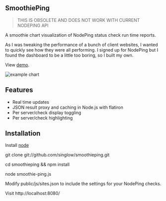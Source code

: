 SmoothiePing
------------

> THIS IS OBSOLETE AND DOES NOT WORK WITH CURRENT NODEPING API

A smoothie chart visualization of NodePing status check run time reports.

As I was tweaking the performance of a bunch of client websites, I wanted to quickly see how they
were all performing. I signed up for NodePing but I found the dashboard to be a little too boring, 
so I built my own.

View [demo][1].

![example chart](http://iakob.com/smoothieping.jpg)

Features
--------
- Real time updates
- JSON result proxy and caching in Node.js with flatiron
- Per server/check display toggling
- Per server/check highlighting 

Installation
------------
Install [node][2]

git clone git://github.com/singlow/smoothieping.git

cd smoothieping && npm install

node smoothie-ping.js

Modify public/js/sites.json to include the settings for your NodePing checks.

Visit http://localhost:8080/

[1]:http://iakob.com/smoothieping/demo
[2]:https://github.com/joyent/node/wiki/Installation

